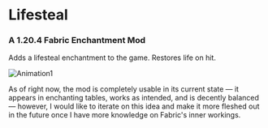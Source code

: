 # Lifesteal
### A 1.20.4 Fabric Enchantment Mod
Adds a lifesteal enchantment to the game. Restores life on hit.

![Animation1](https://github.com/StarFallenJax/LifestealEnchantment/assets/93849152/040fd8c0-88f8-4397-9d8f-57824e06af1a)

As of right now, the mod is completely usable in its current state — it appears in enchanting tables, works as intended, and is decently balanced — however, I would like to iterate on this idea and make it more fleshed out in the future once I have more knowledge on Fabric's inner workings.
